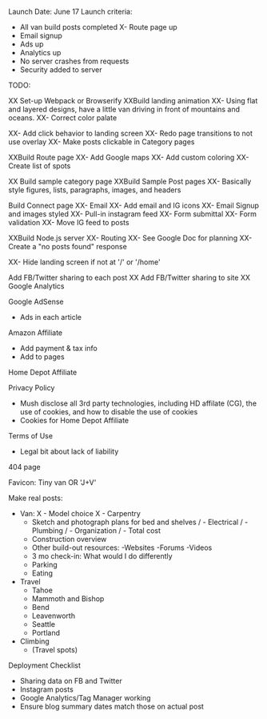 Launch Date: June 17
Launch criteria:
- All van build posts completed
X- Route page up
- Email signup
- Ads up
- Analytics up
- No server crashes from requests
- Security added to server


TODO:

XX Set-up Webpack or Browserify
XXBuild landing animation
XX- Using flat and layered designs, have a little van driving in front of mountains and oceans.
XX- Correct color palate

XX- Add click behavior to landing screen
XX- Redo page transitions to not use overlay
XX- Make posts clickable in Category pages

XXBuild Route page
XX- Add Google maps
XX- Add custom coloring
XX- Create list of spots

XX Build sample category page
XXBuild Sample Post pages
XX- Basically style figures, lists, paragraphs, images, and headers

Build Connect page
XX- Email
XX- Add email and IG icons
XX- Email Signup and images styled
XX- Pull-in instagram feed
XX- Form submittal
XX- Form validation
XX- Move IG feed to posts

XXBuild Node.js server
XX- Routing
XX- See Google Doc for planning
XX- Create a "no posts found" response

XX- Hide landing screen if not at '/' or '/home'

Add FB/Twitter sharing to each post
XX Add FB/Twitter sharing to site
XX Google Analytics

Google AdSense
- Ads in each article

Amazon Affiliate
- Add payment & tax info
- Add to pages

Home Depot Affiliate

Privacy Policy
- Mush disclose all 3rd party technologies, including HD affilate (CG), the use of cookies, and how to disable the use of cookies
- Cookies for Home Depot Affiliate

Terms of Use
- Legal bit about lack of liability

404 page

Favicon: Tiny van OR 'J+V'

Make real posts:
- Van:
X	- Model choice
X	- Carpentry
	- Sketch and photograph plans for bed and shelves
/	- Electrical
/	- Plumbing
/	- Organization
/	- Total cost
	- Construction overview
	- Other build-out resources: -Websites -Forums -Videos
	- 3 mo check-in: What would I do differently
	- Parking
	- Eating
- Travel
	- Tahoe
	- Mammoth and Bishop
	- Bend
	- Leavenworth
	- Seattle
	- Portland
- Climbing
	- (Travel spots)



Deployment Checklist
- Sharing data on FB and Twitter
- Instagram posts
- Google Analytics/Tag Manager working
- Ensure blog summary dates match those on actual post